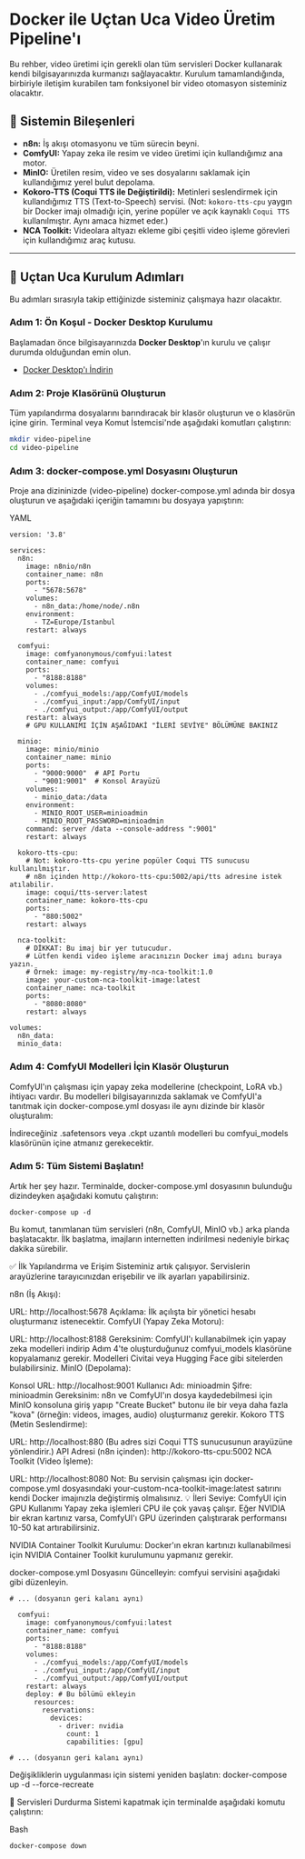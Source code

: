 # Docker ile Uçtan Uca Video Üretim Pipeline'ı

Bu rehber, video üretimi için gerekli olan tüm servisleri Docker kullanarak kendi bilgisayarınızda kurmanızı sağlayacaktır. Kurulum tamamlandığında, birbiriyle iletişim kurabilen tam fonksiyonel bir video otomasyon sisteminiz olacaktır.

## 🧱 Sistemin Bileşenleri

* **n8n:** İş akışı otomasyonu ve tüm sürecin beyni.
* **ComfyUI:** Yapay zeka ile resim ve video üretimi için kullandığımız ana motor.
* **MinIO:** Üretilen resim, video ve ses dosyalarını saklamak için kullandığımız yerel bulut depolama.
* **Kokoro-TTS (Coqui TTS ile Değiştirildi):** Metinleri seslendirmek için kullandığımız TTS (Text-to-Speech) servisi. (Not: `kokoro-tts-cpu` yaygın bir Docker imajı olmadığı için, yerine popüler ve açık kaynaklı `Coqui TTS` kullanılmıştır. Aynı amaca hizmet eder.)
* **NCA Toolkit:** Videolara altyazı ekleme gibi çeşitli video işleme görevleri için kullandığımız araç kutusu.

---

## 🚀 Uçtan Uca Kurulum Adımları

Bu adımları sırasıyla takip ettiğinizde sisteminiz çalışmaya hazır olacaktır.

### Adım 1: Ön Koşul - Docker Desktop Kurulumu

Başlamadan önce bilgisayarınızda **Docker Desktop**'ın kurulu ve çalışır durumda olduğundan emin olun.

* [Docker Desktop'ı İndirin](https://www.docker.com/products/docker-desktop/)

### Adım 2: Proje Klasörünü Oluşturun

Tüm yapılandırma dosyalarını barındıracak bir klasör oluşturun ve o klasörün içine girin. Terminal veya Komut İstemcisi'nde aşağıdaki komutları çalıştırın:

```bash
mkdir video-pipeline
cd video-pipeline
```

### Adım 3: docker-compose.yml Dosyasını Oluşturun
Proje ana dizininizde (video-pipeline) docker-compose.yml adında bir dosya oluşturun ve aşağıdaki içeriğin tamamını bu dosyaya yapıştırın:

YAML

```# docker-compose.yml
version: '3.8'

services:
  n8n:
    image: n8nio/n8n
    container_name: n8n
    ports:
      - "5678:5678"
    volumes:
      - n8n_data:/home/node/.n8n
    environment:
      - TZ=Europe/Istanbul
    restart: always

  comfyui:
    image: comfyanonymous/comfyui:latest
    container_name: comfyui
    ports:
      - "8188:8188"
    volumes:
      - ./comfyui_models:/app/ComfyUI/models
      - ./comfyui_input:/app/ComfyUI/input
      - ./comfyui_output:/app/ComfyUI/output
    restart: always
    # GPU KULLANIMI İÇİN AŞAĞIDAKİ "İLERİ SEVİYE" BÖLÜMÜNE BAKINIZ

  minio:
    image: minio/minio
    container_name: minio
    ports:
      - "9000:9000"  # API Portu
      - "9001:9001"  # Konsol Arayüzü
    volumes:
      - minio_data:/data
    environment:
      - MINIO_ROOT_USER=minioadmin
      - MINIO_ROOT_PASSWORD=minioadmin
    command: server /data --console-address ":9001"
    restart: always

  kokoro-tts-cpu:
    # Not: kokoro-tts-cpu yerine popüler Coqui TTS sunucusu kullanılmıştır.
    # n8n içinden http://kokoro-tts-cpu:5002/api/tts adresine istek atılabilir.
    image: coqui/tts-server:latest
    container_name: kokoro-tts-cpu
    ports:
      - "880:5002"
    restart: always

  nca-toolkit:
    # DİKKAT: Bu imaj bir yer tutucudur.
    # Lütfen kendi video işleme aracınızın Docker imaj adını buraya yazın.
    # Örnek: image: my-registry/my-nca-toolkit:1.0
    image: your-custom-nca-toolkit-image:latest
    container_name: nca-toolkit
    ports:
      - "8080:8080"
    restart: always

volumes:
  n8n_data:
  minio_data:
```


### Adım 4: ComfyUI Modelleri İçin Klasör Oluşturun
ComfyUI'ın çalışması için yapay zeka modellerine (checkpoint, LoRA vb.) ihtiyacı vardır. Bu modelleri bilgisayarınızda saklamak ve ComfyUI'a tanıtmak için docker-compose.yml dosyası ile aynı dizinde bir klasör oluşturalım:



İndireceğiniz .safetensors veya .ckpt uzantılı modelleri bu comfyui_models klasörünün içine atmanız gerekecektir.

### Adım 5: Tüm Sistemi Başlatın!
Artık her şey hazır. Terminalde, docker-compose.yml dosyasının bulunduğu dizindeyken aşağıdaki komutu çalıştırın:
```
docker-compose up -d
```

Bu komut, tanımlanan tüm servisleri (n8n, ComfyUI, MinIO vb.) arka planda başlatacaktır. İlk başlatma, imajların internetten indirilmesi nedeniyle birkaç dakika sürebilir.

✅ İlk Yapılandırma ve Erişim
Sisteminiz artık çalışıyor. Servislerin arayüzlerine tarayıcınızdan erişebilir ve ilk ayarları yapabilirsiniz.

n8n (İş Akışı):

URL: http://localhost:5678
Açıklama: İlk açılışta bir yönetici hesabı oluşturmanız istenecektir.
ComfyUI (Yapay Zeka Motoru):

URL: http://localhost:8188
Gereksinim: ComfyUI'ı kullanabilmek için yapay zeka modelleri indirip Adım 4'te oluşturduğunuz comfyui_models klasörüne kopyalamanız gerekir. Modelleri Civitai veya Hugging Face gibi sitelerden bulabilirsiniz.
MinIO (Depolama):

Konsol URL: http://localhost:9001
Kullanıcı Adı: minioadmin
Şifre: minioadmin
Gereksinim: n8n ve ComfyUI'ın dosya kaydedebilmesi için MinIO konsoluna giriş yapıp "Create Bucket" butonu ile bir veya daha fazla "kova" (örneğin: videos, images, audio) oluşturmanız gerekir.
Kokoro TTS (Metin Seslendirme):

URL: http://localhost:880 (Bu adres sizi Coqui TTS sunucusunun arayüzüne yönlendirir.)
API Adresi (n8n içinden): http://kokoro-tts-cpu:5002
NCA Toolkit (Video İşleme):

URL: http://localhost:8080
Not: Bu servisin çalışması için docker-compose.yml dosyasındaki your-custom-nca-toolkit-image:latest satırını kendi Docker imajınızla değiştirmiş olmalısınız.
💡 İleri Seviye: ComfyUI için GPU Kullanımı
Yapay zeka işlemleri CPU ile çok yavaş çalışır. Eğer NVIDIA bir ekran kartınız varsa, ComfyUI'ı GPU üzerinden çalıştırarak performansı 10-50 kat artırabilirsiniz.

NVIDIA Container Toolkit Kurulumu: Docker'ın ekran kartınızı kullanabilmesi için NVIDIA Container Toolkit kurulumunu yapmanız gerekir.

docker-compose.yml Dosyasını Güncelleyin: comfyui servisini aşağıdaki gibi düzenleyin.

```
# ... (dosyanın geri kalanı aynı)

  comfyui:
    image: comfyanonymous/comfyui:latest
    container_name: comfyui
    ports:
      - "8188:8188"
    volumes:
      - ./comfyui_models:/app/ComfyUI/models
      - ./comfyui_input:/app/ComfyUI/input
      - ./comfyui_output:/app/ComfyUI/output
    restart: always
    deploy: # Bu bölümü ekleyin
      resources:
        reservations:
          devices:
            - driver: nvidia
              count: 1
              capabilities: [gpu]

# ... (dosyanın geri kalanı aynı)
```

Değişikliklerin uygulanması için sistemi yeniden başlatın: docker-compose up -d --force-recreate

🛑 Servisleri Durdurma
Sistemi kapatmak için terminalde aşağıdaki komutu çalıştırın:


Bash
```
docker-compose down
```
